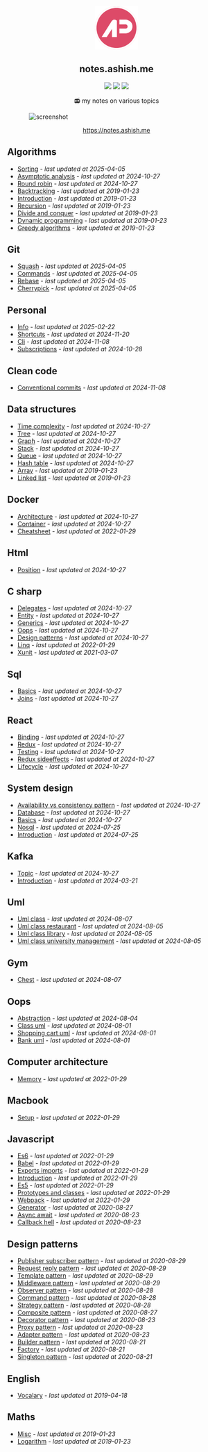 <p align="center">
  <img src="https://raw.githubusercontent.com/ashishdotme/assets/master/logo.png" alt="drawing" width="100"/>
</p>

<h2 align="center">notes.ashish.me</h2>

<p align="center">
    <a href="https://img.shields.io/website?style=for-the-badge&url=https%3A%2F%2Fnotes.ashish.me"><img src="https://img.shields.io/website?style=for-the-badge&url=https%3A%2F%2Fnotes.ashish.me"></a>
<a href="https://img.shields.io/github/last-commit/ashishdotme/notes?style=for-the-badge"><img src="https://img.shields.io/github/last-commit/ashishdotme/notes?style=for-the-badge"></a>
<a href="https://img.shields.io/github/workflow/status/ashishdotme/notes/Build%20notes.ashish.me/master?style=for-the-badge"><img src="https://img.shields.io/github/workflow/status/ashishdotme/notes/Build%20notes.ashish.me/master?style=for-the-badge"></a>
</p>

<p align="center">📻 my notes on various topics</p>
<div style='margin:0 auto;width:80%;'>
  <img src="./.github/assets/notes-screen.png" alt="screenshot"/>
</div>
<p align="center"><a href="https://notes.ashish.me">https://notes.ashish.me</a></p>

<!-- index starts -->
## Algorithms

* [Sorting](https://github.com/ashishdotme/notes/blob/master/algorithms/sorting.md) - *last updated at 2025-04-05*
* [Asymptotic analysis](https://github.com/ashishdotme/notes/blob/master/algorithms/asymptotic-analysis.md) - *last updated at 2024-10-27*
* [Round robin](https://github.com/ashishdotme/notes/blob/master/algorithms/round-robin.md) - *last updated at 2024-10-27*
* [Backtracking](https://github.com/ashishdotme/notes/blob/master/algorithms/backtracking.md) - *last updated at 2019-01-23*
* [Introduction](https://github.com/ashishdotme/notes/blob/master/algorithms/introduction.md) - *last updated at 2019-01-23*
* [Recursion](https://github.com/ashishdotme/notes/blob/master/algorithms/recursion.md) - *last updated at 2019-01-23*
* [Divide and conquer](https://github.com/ashishdotme/notes/blob/master/algorithms/divide-and-conquer.md) - *last updated at 2019-01-23*
* [Dynamic programming](https://github.com/ashishdotme/notes/blob/master/algorithms/dynamic-programming.md) - *last updated at 2019-01-23*
* [Greedy algorithms](https://github.com/ashishdotme/notes/blob/master/algorithms/greedy-algorithms.md) - *last updated at 2019-01-23*

## Git

* [Squash](https://github.com/ashishdotme/notes/blob/master/git/squash.md) - *last updated at 2025-04-05*
* [Commands](https://github.com/ashishdotme/notes/blob/master/git/commands.md) - *last updated at 2025-04-05*
* [Rebase](https://github.com/ashishdotme/notes/blob/master/git/rebase.md) - *last updated at 2025-04-05*
* [Cherrypick](https://github.com/ashishdotme/notes/blob/master/git/cherrypick.md) - *last updated at 2025-04-05*

## Personal

* [Info](https://github.com/ashishdotme/notes/blob/master/personal/info.md) - *last updated at 2025-02-22*
* [Shortcuts](https://github.com/ashishdotme/notes/blob/master/personal/shortcuts.md) - *last updated at 2024-11-20*
* [Cli](https://github.com/ashishdotme/notes/blob/master/personal/cli.md) - *last updated at 2024-11-08*
* [Subscriptions](https://github.com/ashishdotme/notes/blob/master/personal/subscriptions.md) - *last updated at 2024-10-28*

## Clean code

* [Conventional commits](https://github.com/ashishdotme/notes/blob/master/clean-code/conventional-commits.md) - *last updated at 2024-11-08*

## Data structures

* [Time complexity](https://github.com/ashishdotme/notes/blob/master/data-structures/time-complexity.md) - *last updated at 2024-10-27*
* [Tree](https://github.com/ashishdotme/notes/blob/master/data-structures/tree.md) - *last updated at 2024-10-27*
* [Graph](https://github.com/ashishdotme/notes/blob/master/data-structures/graph.md) - *last updated at 2024-10-27*
* [Stack](https://github.com/ashishdotme/notes/blob/master/data-structures/stack.md) - *last updated at 2024-10-27*
* [Queue](https://github.com/ashishdotme/notes/blob/master/data-structures/queue.md) - *last updated at 2024-10-27*
* [Hash table](https://github.com/ashishdotme/notes/blob/master/data-structures/hash-table.md) - *last updated at 2024-10-27*
* [Array](https://github.com/ashishdotme/notes/blob/master/data-structures/array.md) - *last updated at 2019-01-23*
* [Linked list](https://github.com/ashishdotme/notes/blob/master/data-structures/linked-list.md) - *last updated at 2019-01-23*

## Docker

* [Architecture](https://github.com/ashishdotme/notes/blob/master/docker/architecture.md) - *last updated at 2024-10-27*
* [Container](https://github.com/ashishdotme/notes/blob/master/docker/container.md) - *last updated at 2024-10-27*
* [Cheatsheet](https://github.com/ashishdotme/notes/blob/master/docker/cheatsheet.md) - *last updated at 2022-01-29*

## Html

* [Position](https://github.com/ashishdotme/notes/blob/master/html/position.md) - *last updated at 2024-10-27*

## C sharp

* [Delegates](https://github.com/ashishdotme/notes/blob/master/c-sharp/delegates.md) - *last updated at 2024-10-27*
* [Entity](https://github.com/ashishdotme/notes/blob/master/c-sharp/entity.md) - *last updated at 2024-10-27*
* [Generics](https://github.com/ashishdotme/notes/blob/master/c-sharp/generics.md) - *last updated at 2024-10-27*
* [Oops](https://github.com/ashishdotme/notes/blob/master/c-sharp/oops.md) - *last updated at 2024-10-27*
* [Design patterns](https://github.com/ashishdotme/notes/blob/master/c-sharp/design-patterns.md) - *last updated at 2024-10-27*
* [Linq](https://github.com/ashishdotme/notes/blob/master/c-sharp/linq.md) - *last updated at 2022-01-29*
* [Xunit](https://github.com/ashishdotme/notes/blob/master/c-sharp/xunit.md) - *last updated at 2021-03-07*

## Sql

* [Basics](https://github.com/ashishdotme/notes/blob/master/sql/basics.md) - *last updated at 2024-10-27*
* [Joins](https://github.com/ashishdotme/notes/blob/master/sql/joins.md) - *last updated at 2024-10-27*

## React

* [Binding](https://github.com/ashishdotme/notes/blob/master/react/binding.md) - *last updated at 2024-10-27*
* [Redux](https://github.com/ashishdotme/notes/blob/master/react/redux.md) - *last updated at 2024-10-27*
* [Testing](https://github.com/ashishdotme/notes/blob/master/react/testing.md) - *last updated at 2024-10-27*
* [Redux sideeffects](https://github.com/ashishdotme/notes/blob/master/react/redux-sideeffects.md) - *last updated at 2024-10-27*
* [Lifecycle](https://github.com/ashishdotme/notes/blob/master/react/lifecycle.md) - *last updated at 2024-10-27*

## System design

* [Availability vs consistency pattern](https://github.com/ashishdotme/notes/blob/master/system-design/availability-vs-consistency-pattern.md) - *last updated at 2024-10-27*
* [Database](https://github.com/ashishdotme/notes/blob/master/system-design/database.md) - *last updated at 2024-10-27*
* [Basics](https://github.com/ashishdotme/notes/blob/master/system-design/basics.md) - *last updated at 2024-10-27*
* [Nosql](https://github.com/ashishdotme/notes/blob/master/system-design/nosql.md) - *last updated at 2024-07-25*
* [Introduction](https://github.com/ashishdotme/notes/blob/master/system-design/Introduction.md) - *last updated at 2024-07-25*

## Kafka

* [Topic](https://github.com/ashishdotme/notes/blob/master/kafka/topic.md) - *last updated at 2024-10-27*
* [Introduction](https://github.com/ashishdotme/notes/blob/master/kafka/introduction.md) - *last updated at 2024-03-21*

## Uml

* [Uml class](https://github.com/ashishdotme/notes/blob/master/uml/uml-class.md) - *last updated at 2024-08-07*
* [Uml class restaurant](https://github.com/ashishdotme/notes/blob/master/uml/UML-class-restaurant.md) - *last updated at 2024-08-05*
* [Uml class library](https://github.com/ashishdotme/notes/blob/master/uml/UML-class-library.md) - *last updated at 2024-08-05*
* [Uml class university management](https://github.com/ashishdotme/notes/blob/master/uml/UML-class-university-management.md) - *last updated at 2024-08-05*

## Gym

* [Chest](https://github.com/ashishdotme/notes/blob/master/gym/Chest.md) - *last updated at 2024-08-07*

## Oops

* [Abstraction](https://github.com/ashishdotme/notes/blob/master/oops/abstraction.md) - *last updated at 2024-08-04*
* [Class uml](https://github.com/ashishdotme/notes/blob/master/oops/class-uml.md) - *last updated at 2024-08-01*
* [Shopping cart uml](https://github.com/ashishdotme/notes/blob/master/oops/shopping-cart-uml.md) - *last updated at 2024-08-01*
* [Bank uml](https://github.com/ashishdotme/notes/blob/master/oops/bank-uml.md) - *last updated at 2024-08-01*

## Computer architecture

* [Memory](https://github.com/ashishdotme/notes/blob/master/computer-architecture/memory.md) - *last updated at 2022-01-29*

## Macbook

* [Setup](https://github.com/ashishdotme/notes/blob/master/macbook/setup.md) - *last updated at 2022-01-29*

## Javascript

* [Es6](https://github.com/ashishdotme/notes/blob/master/javascript/es6.md) - *last updated at 2022-01-29*
* [Babel](https://github.com/ashishdotme/notes/blob/master/javascript/babel.md) - *last updated at 2022-01-29*
* [Exports imports](https://github.com/ashishdotme/notes/blob/master/javascript/exports-imports.md) - *last updated at 2022-01-29*
* [Introduction](https://github.com/ashishdotme/notes/blob/master/javascript/introduction.md) - *last updated at 2022-01-29*
* [Es5](https://github.com/ashishdotme/notes/blob/master/javascript/es5.md) - *last updated at 2022-01-29*
* [Prototypes and classes](https://github.com/ashishdotme/notes/blob/master/javascript/prototypes-and-classes.md) - *last updated at 2022-01-29*
* [Webpack](https://github.com/ashishdotme/notes/blob/master/javascript/webpack.md) - *last updated at 2022-01-29*
* [Generator](https://github.com/ashishdotme/notes/blob/master/javascript/generator.md) - *last updated at 2020-08-27*
* [Async await](https://github.com/ashishdotme/notes/blob/master/javascript/async-await.md) - *last updated at 2020-08-23*
* [Callback hell](https://github.com/ashishdotme/notes/blob/master/javascript/callback-hell.md) - *last updated at 2020-08-23*

## Design patterns

* [Publisher subscriber pattern](https://github.com/ashishdotme/notes/blob/master/design-patterns/publisher-subscriber-pattern.md) - *last updated at 2020-08-29*
* [Request reply pattern](https://github.com/ashishdotme/notes/blob/master/design-patterns/request-reply-pattern.md) - *last updated at 2020-08-29*
* [Template pattern](https://github.com/ashishdotme/notes/blob/master/design-patterns/template-pattern.md) - *last updated at 2020-08-29*
* [Middleware pattern](https://github.com/ashishdotme/notes/blob/master/design-patterns/middleware-pattern.md) - *last updated at 2020-08-29*
* [Observer pattern](https://github.com/ashishdotme/notes/blob/master/design-patterns/observer-pattern.md) - *last updated at 2020-08-28*
* [Command pattern](https://github.com/ashishdotme/notes/blob/master/design-patterns/command-pattern.md) - *last updated at 2020-08-28*
* [Strategy pattern](https://github.com/ashishdotme/notes/blob/master/design-patterns/strategy-pattern.md) - *last updated at 2020-08-28*
* [Composite pattern](https://github.com/ashishdotme/notes/blob/master/design-patterns/composite-pattern.md) - *last updated at 2020-08-27*
* [Decorator pattern](https://github.com/ashishdotme/notes/blob/master/design-patterns/decorator-pattern.md) - *last updated at 2020-08-23*
* [Proxy pattern](https://github.com/ashishdotme/notes/blob/master/design-patterns/proxy-pattern.md) - *last updated at 2020-08-23*
* [Adapter pattern](https://github.com/ashishdotme/notes/blob/master/design-patterns/adapter-pattern.md) - *last updated at 2020-08-23*
* [Builder pattern](https://github.com/ashishdotme/notes/blob/master/design-patterns/builder-pattern.md) - *last updated at 2020-08-21*
* [Factory](https://github.com/ashishdotme/notes/blob/master/design-patterns/factory.md) - *last updated at 2020-08-21*
* [Singleton pattern](https://github.com/ashishdotme/notes/blob/master/design-patterns/singleton-pattern.md) - *last updated at 2020-08-21*

## English

* [Vocalary](https://github.com/ashishdotme/notes/blob/master/english/vocalary.md) - *last updated at 2019-04-18*

## Maths

* [Misc](https://github.com/ashishdotme/notes/blob/master/maths/misc.md) - *last updated at 2019-01-23*
* [Logarithm](https://github.com/ashishdotme/notes/blob/master/maths/logarithm.md) - *last updated at 2019-01-23*
<!-- index ends -->
